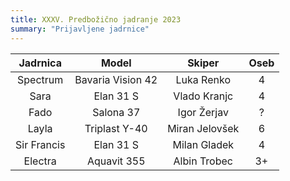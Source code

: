 ```yaml
---
title: XXXV. Predbožično jadranje 2023
summary: "Prijavljene jadrnice"
---
```


| Jadrnica      | Model             | Skiper            | Oseb  |
|:-------------:|:-----------------:|:-----------------:|:-----:|
| Spectrum      | Bavaria Vision 42 | Luka Renko        |   4   |
| Sara          | Elan 31 S         | Vlado Kranjc      |   4   |
| Fado          | Salona 37         | Igor Žerjav       |   ?   |
| Layla         | Triplast Y-40     | Miran Jelovšek    |   6   |
| Sir Francis   | Elan 31 S         | Milan Gladek      |   4   |
| Electra       | Aquavit 355       | Albin Trobec      |   3+  |
